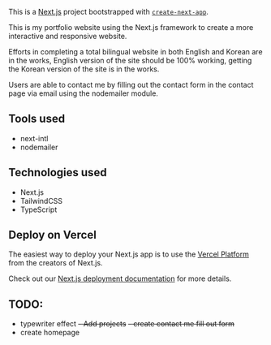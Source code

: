 This is a [Next.js](https://nextjs.org/) project bootstrapped with [`create-next-app`](https://github.com/vercel/next.js/tree/canary/packages/create-next-app).

This is my portfolio website using the Next.js framework to create a more interactive and responsive website.

Efforts in completing a total bilingual website in both English and Korean are in the works, English version of the site should be 100% working, getting the Korean version of the site is in the works.

Users are able to contact me by filling out the contact form in the contact page via email using the nodemailer module.

## Tools used
- next-intl
- nodemailer

## Technologies used
- Next.js
- TailwindCSS
- TypeScript

## Deploy on Vercel

The easiest way to deploy your Next.js app is to use the [Vercel Platform](https://vercel.com/new?utm_medium=default-template&filter=next.js&utm_source=create-next-app&utm_campaign=create-next-app-readme) from the creators of Next.js.

Check out our [Next.js deployment documentation](https://nextjs.org/docs/deployment) for more details.


## TODO: 
- typewriter effect
~~- Add projects~~
~~- create contact me fill out form~~
- create homepage
